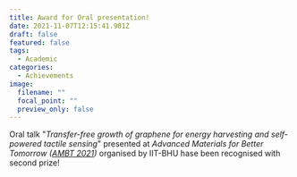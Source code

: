 ```yaml
---
title: Award for Oral presentation!
date: 2021-11-07T12:15:41.901Z
draft: false
featured: false
tags:
  - Academic
categories:
  - Achievements
image:
  filename: ""
  focal_point: ""
  preview_only: false
---
```

Oral talk "*Transfer-free growth of graphene for energy harvesting and self-powered tactile sensing*" presented at *Advanced Materials for Better Tomorrow ([AMBT 2021](https://sites.google.com/view/ambt2021/home))* organised by IIT-BHU hase been recognised with second prize!